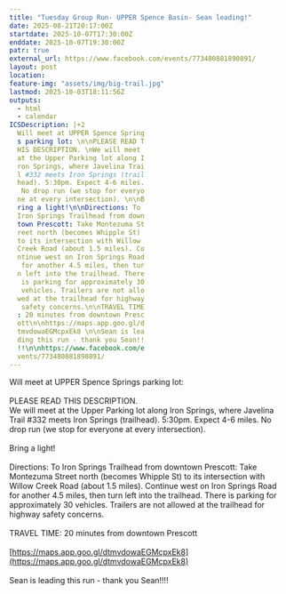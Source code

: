 ```yaml
---
title: "Tuesday Group Run- UPPER Spence Basin- Sean leading!"
date: 2025-08-21T20:17:00Z
startdate: 2025-10-07T17:30:00Z
enddate: 2025-10-07T19:30:00Z
patr: true
external_url: https://www.facebook.com/events/773480881890891/
layout: post
location: 
feature-img: "assets/img/big-trail.jpg"
lastmod: 2025-10-03T18:11:56Z
outputs:
  - html
  - calendar
ICSDescription: |+2
  Will meet at UPPER Spence Spring  s parking lot: \n\nPLEASE READ T  HIS DESCRIPTION. \nWe will meet   at the Upper Parking lot along I  ron Springs, where Javelina Trai  l #332 meets Iron Springs (trail  head). 5:30pm. Expect 4-6 miles.   No drop run (we stop for everyo  ne at every intersection). \n\nB  ring a light!\n\nDirections: To   Iron Springs Trailhead from down  town Prescott: Take Montezuma St  reet north (becomes Whipple St)   to its intersection with Willow   Creek Road (about 1.5 miles). Co  ntinue west on Iron Springs Road   for another 4.5 miles, then tur  n left into the trailhead. There   is parking for approximately 30   vehicles. Trailers are not allo  wed at the trailhead for highway   safety concerns.\n\nTRAVEL TIME  : 20 minutes from downtown Presc  ott\n\nhttps://maps.app.goo.gl/d  tmvdowaEGMcpxEk8 \n\nSean is lea  ding this run - thank you Sean!!  !!\n\nhttps://www.facebook.com/e  vents/773480881890891/
---
```


Will meet at UPPER Spence Springs parking lot&#58; <br>
  <br>
  PLEASE READ THIS DESCRIPTION. <br>
  We will meet at the Upper Parking lot along Iron Springs, where Javelina Trail #332 meets Iron Springs (trailhead). 5&#58;30pm. Expect 4-6 miles. No drop run (we stop for everyone at every intersection). <br>
  <br>
  Bring a light!<br>
  <br>
  Directions&#58; To Iron Springs Trailhead from downtown Prescott&#58; Take Montezuma Street north (becomes Whipple St) to its intersection with Willow Creek Road (about 1.5 miles). Continue west on Iron Springs Road for another 4.5 miles, then turn left into the trailhead. There is parking for approximately 30 vehicles. Trailers are not allowed at the trailhead for highway safety concerns.<br>
  <br>
  TRAVEL TIME&#58; 20 minutes from downtown Prescott<br>
  <br>
  [https://maps.app.goo.gl/dtmvdowaEGMcpxEk8](https://maps.app.goo.gl/dtmvdowaEGMcpxEk8) <br>
  <br>
  Sean is leading this run - thank you Sean!!!!<br>
  <br>
  
